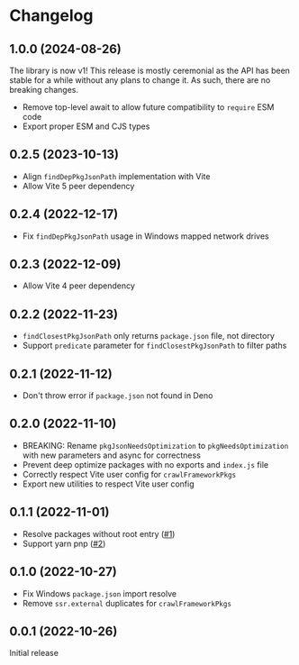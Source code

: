 # Changelog

## 1.0.0 (2024-08-26)

The library is now v1! This release is mostly ceremonial as the API has been stable for a while without any plans to change it. As such, there are no breaking changes.

- Remove top-level await to allow future compatibility to `require` ESM code
- Export proper ESM and CJS types

## 0.2.5 (2023-10-13)

- Align `findDepPkgJsonPath` implementation with Vite
- Allow Vite 5 peer dependency

## 0.2.4 (2022-12-17)

- Fix `findDepPkgJsonPath` usage in Windows mapped network drives

## 0.2.3 (2022-12-09)

- Allow Vite 4 peer dependency

## 0.2.2 (2022-11-23)

- `findClosestPkgJsonPath` only returns `package.json` file, not directory
- Support `predicate` parameter for `findClosestPkgJsonPath` to filter paths

## 0.2.1 (2022-11-12)

- Don't throw error if `package.json` not found in Deno

## 0.2.0 (2022-11-10)

- BREAKING: Rename `pkgJsonNeedsOptimization` to `pkgNeedsOptimization` with new parameters and async for correctness
- Prevent deep optimize packages with no exports and `index.js` file
- Correctly respect Vite user config for `crawlFrameworkPkgs`
- Export new utilities to respect Vite user config

## 0.1.1 (2022-11-01)

- Resolve packages without root entry ([#1](https://github.com/svitejs/vitefu/issues/1))
- Support yarn pnp ([#2](https://github.com/svitejs/vitefu/issues/2))

## 0.1.0 (2022-10-27)

- Fix Windows `package.json` import resolve
- Remove `ssr.external` duplicates for `crawlFrameworkPkgs`

## 0.0.1 (2022-10-26)

Initial release
